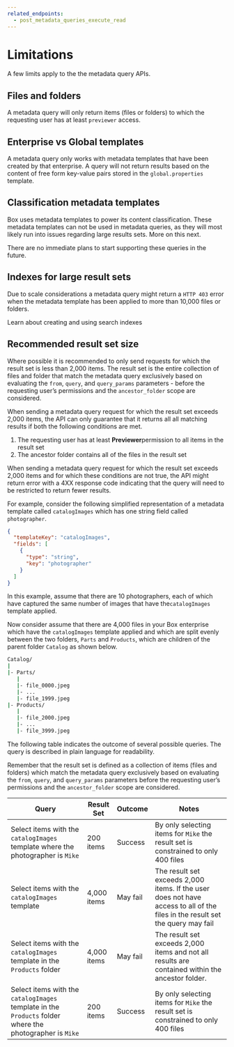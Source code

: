 ```yaml
---
related_endpoints:
  - post_metadata_queries_execute_read
---
```


# Limitations

A few limits apply to the the metadata query APIs.

## Files and folders

​A metadata query will only return items (files or folders) to which the
requesting user has at least `previewer` access.

## Enterprise vs Global templates

A metadata query only works with metadata templates that have been created by
that enterprise. A query will not return results based on the content of free
form key-value pairs stored in the `​global.properties` template.

## Classification metadata templates  

Box uses metadata templates to power its content classification. These metadata
templates can not be used in metadata queries, as they will most likely run
into issues regarding large results sets. More on this next.

There are no immediate plans to start supporting these queries in the future.

## Indexes for large result sets

Due to scale considerations a metadata query might return a `HTTP 403` error
when the metadata template has been applied to more than 10,000 files or folders.

<CTA to='g://metadata/queries/indexes'>
  Learn about creating and using search indexes
</CTA>

## Recommended result set size

Where possible it is recommended to only send requests for which the result
set is less than 2,000 items.​ The ​result set​ is the entire collection of
files and folder that match the metadata query exclusively based on evaluating
the `​from​`, `​query​`, and `​query_params​` parameters - before the requesting
user’s permissions and the `​ancestor_folder​` scope are considered.

When sending a metadata query request for which the result set exceeds 2,000
items, the API can only guarantee that it returns all all matching results if
both the following conditions are met.

1. The requesting user has at least **​Previewer** ​permission to all items in
   the result set
2. The ancestor folder contains all of the files in the result set

When sending a metadata query request for which the result set exceeds 2,000
items and for which these conditions are not true, the API might return error
with a 4XX response code indicating that the query will need to be restricted to
return fewer results.

For example, consider the following simplified representation of a metadata
template called `catalogImages​` which has one string field called
`​photographer`.

```json
{
  "templateKey": "catalogImages",
  "fields": [
    {
      "type": "string",
      "key": "photographer"
    }
  ]
}
```

In this example, assume that there are 10 photographers, each of which have
captured the same number of images that have the ​`catalogImages​` template
applied.

Now consider assume that there are 4,000 files in your Box enterprise
which have the `catalogImages` template ​applied and which are split evenly
between the two folders,​ `Parts​` and `Products`, ​which are children of the
parent folder `​Catalog​` as shown below.

```sh
Catalog/
|
|- Parts/
   |
   |- file_0000.jpeg
   |- ...
   |- file_1999.jpeg
|- Products/
   |
   |- file_2000.jpeg
   |- ...
   |- file_3999.jpeg
```

The following table indicates the outcome of several possible queries. The query
is described in plain language for readability.

Remember that the ​result set ​is defined as a collection of items (files and
folders) which match the metadata query exclusively based on evaluating the
`​from​`, `​query​`, and `​query_params` parameters before the requesting user’s
permissions and the `​ancestor_folder​` scope are considered.

<!-- markdownlint-disable line-length -->

| Query                                                                                                      | Result Set  | Outcome  | Notes                                                                                                                         |
|------------------------------------------------------------------------------------------------------------|-------------|----------|-------------------------------------------------------------------------------------------------------------------------------|
| Select items with the `catalogImages` ​template where the ​photographer​ is `Mike`                            | 200 items   | Success  | By only selecting items for `Mike` the result set is constrained to only 400 files                                            |
| Select items with the `catalogImages` ​template                                                             | 4,000 items | May fail | The result set exceeds 2,000 items. If the user does not have access to all of the files in the result set the query may fail |
| Select items with the `catalogImages` ​template in the `Products​` folder                                    | 4,000 items | May fail | The result set exceeds 2,000 items and not all results are contained within the ancestor folder.                              |
| Select items with the `catalogImages` ​template in the `Products` folder where the photographer​ is `Mike`   | 200 items   | Success  | By only selecting items for `Mike` the result set is constrained to only 400 files                                            |
<!-- markdownlint-enable line-length -->
